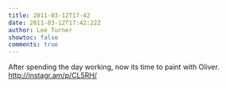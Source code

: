 ```yaml
---
title: 2011-03-12T17-42
date: 2011-03-12T17:42:22Z
author: Lee Turner
showtoc: false
comments: true
---
```


After spending the day working, now its time to paint with Oliver. http://instagr.am/p/CL5RH/

